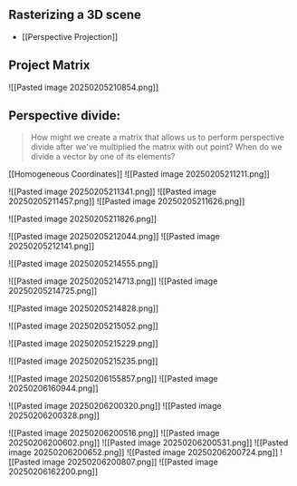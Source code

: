 ## Rasterizing a 3D scene
- [[Perspective Projection]] 

## Project Matrix
![[Pasted image 20250205210854.png]]

## Perspective divide:
>How might we create a matrix that allows us to perform perspective divide after we've multiplied the matrix with out point? 
	When do we divide a vector by one of its elements?

[[Homogeneous Coordinates]] 
![[Pasted image 20250205211211.png]]

![[Pasted image 20250205211341.png]]
![[Pasted image 20250205211457.png]]
![[Pasted image 20250205211626.png]]

![[Pasted image 20250205211826.png]]

![[Pasted image 20250205212044.png]]
![[Pasted image 20250205212141.png]]

![[Pasted image 20250205214555.png]]

![[Pasted image 20250205214713.png]]
![[Pasted image 20250205214725.png]]

![[Pasted image 20250205214828.png]]

![[Pasted image 20250205215052.png]]

![[Pasted image 20250205215229.png]]

![[Pasted image 20250205215235.png]]

![[Pasted image 20250206155857.png]]
![[Pasted image 20250206160944.png]]

![[Pasted image 20250206200320.png]]
![[Pasted image 20250206200328.png]]

![[Pasted image 20250206200516.png]]
![[Pasted image 20250206200602.png]]
![[Pasted image 20250206200531.png]]
![[Pasted image 20250206200652.png]]
![[Pasted image 20250206200724.png]]
![[Pasted image 20250206200807.png]]
![[Pasted image 20250206162200.png]]

